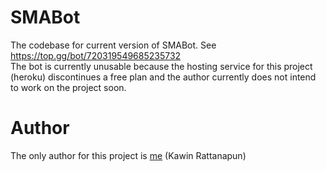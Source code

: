 # SMABot
The codebase for current version of SMABot. See https://top.gg/bot/720319549685235732 <br/>
The bot is currently unusable because the hosting service for this project (heroku) discontinues a free plan and the author currently does not intend to work on the project soon.

# Author
The only author for this project is [me](https://github.com/athensclub) (Kawin Rattanapun)
